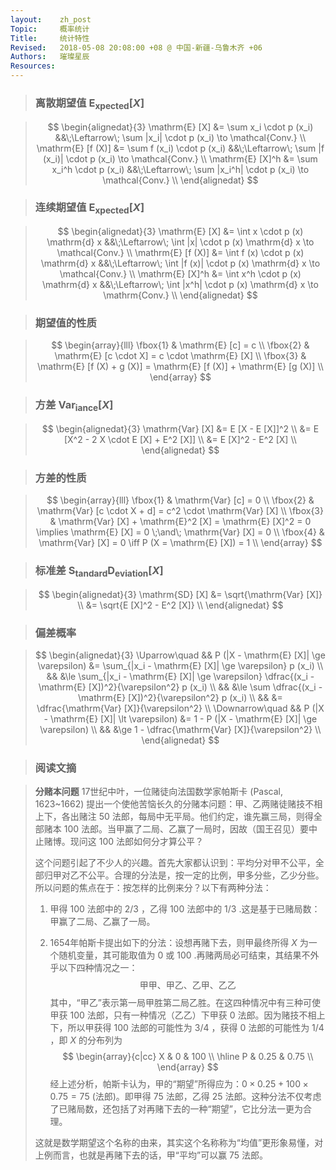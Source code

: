 ```yaml
---
layout:    zh_post
Topic:     概率统计
Title:     统计特性
Revised:   2018-05-08 20:08:00 +08 @ 中国-新疆-乌鲁木齐 +06
Authors:   璀璨星辰
Resources:
---
```


> ### 离散期望值 $\mathrm{E_{xpected}} [X]$

> $$
> \begin{alignedat}{3}
>     \mathrm{E} [X] &= \sum x_i \cdot p (x_i)     &&\;\Leftarrow\; \sum |x_i| \cdot p (x_i) \to \mathcal{Conv.} \\
> \mathrm{E} [f (X)] &= \sum f (x_i) \cdot p (x_i) &&\;\Leftarrow\; \sum |f (x_i)| \cdot p (x_i) \to \mathcal{Conv.} \\
>   \mathrm{E} [X]^h &= \sum x_i^h \cdot p (x_i)   &&\;\Leftarrow\; \sum |x_i^h| \cdot p (x_i) \to \mathcal{Conv.} \\
> \end{alignedat}
> $$
>

> ### 连续期望值 $\mathrm{E_{xpected}} [X]$

> $$
> \begin{alignedat}{3}
>     \mathrm{E} [X] &= \int x \cdot p (x) \mathrm{d} x     &&\;\Leftarrow\; \int |x| \cdot p (x) \mathrm{d} x \to \mathcal{Conv.} \\
> \mathrm{E} [f (X)] &= \int f (x) \cdot p (x) \mathrm{d} x &&\;\Leftarrow\; \int |f (x)| \cdot p (x) \mathrm{d} x \to \mathcal{Conv.} \\ 
>   \mathrm{E} [X]^h &= \int x^h \cdot p (x) \mathrm{d} x   &&\;\Leftarrow\; \int |x^h| \cdot p (x) \mathrm{d} x \to \mathrm{Conv.} \\
> \end{alignedat}
> $$
>

> ### 期望值的性质

> $$
> \begin{array}{lll}
> \fbox{1} & \mathrm{E} [c] = c \\
> \fbox{2} & \mathrm{E} [c \cdot X] = c \cdot \mathrm{E} [X] \\
> \fbox{3} & \mathrm{E} [f (X) + g (X)] = \mathrm{E} [f (X)] + \mathrm{E} [g (X)] \\
> \end{array}
> $$
>

> ### 方差 $\mathrm{Var_{iance}} [X]$

> $$
> \begin{alignedat}{3}
> \mathrm{Var} [X] &= E [X - E [X]]^2 \\
>                  &= E [X^2 - 2 X \cdot E [X] + E^2 [X]] \\
>                  &= E [X]^2 - E^2 [X] \\
> \end{alignedat}
> $$
>

> ### 方差的性质

> $$
> \begin{array}{lll}
> \fbox{1} & \mathrm{Var} [c] = 0 \\
> \fbox{2} & \mathrm{Var} [c \cdot X + d] = c^2 \cdot \mathrm{Var} [X] \\
> \fbox{3} & \mathrm{Var} [X] + \mathrm{E}^2 [X] = \mathrm{E} [X]^2 = 0 \implies \mathrm{E} [X] = 0 \;\and\; \mathrm{Var} [X] = 0 \\
> \fbox{4} & \mathrm{Var} [X] = 0 \iff P (X = \mathrm{E} [X]) = 1  \\
> \end{array}
> $$
>

> ### 标准差 $\mathrm{S_{tandard} D_{eviation}} [X]$

> $$
> \begin{alignedat}{3}
> \mathrm{SD} [X] &= \sqrt{\mathrm{Var} [X]} \\
>                 &= \sqrt{E [X]^2 - E^2 [X]} \\
> \end{alignedat}
> $$
>

> ### 偏差概率

> $$
> \begin{alignedat}{3}
> \Uparrow\quad   && P (|X - \mathrm{E} [X]| \ge \varepsilon) &= \sum_{|x_i - \mathrm{E} [X]| \ge \varepsilon} p (x_i) \\
>                 &&                                          &\le \sum_{|x_i - \mathrm{E} [X]| \ge \varepsilon} \dfrac{(x_i - \mathrm{E} [X])^2}{\varepsilon^2} p (x_i) \\
>                 &&                                          &\le \sum \dfrac{(x_i - \mathrm{E} [X])^2}{\varepsilon^2} p (x_i) \\
>                 &&                                          &= \dfrac{\mathrm{Var} [X]}{\varepsilon^2} \\
> \Downarrow\quad && P (|X - \mathrm{E} [X]| \lt \varepsilon) &= 1 - P (|X - \mathrm{E} [X]| \ge \varepsilon) \\
>                 &&                                          &\ge 1 - \dfrac{\mathrm{Var} [X]}{\varepsilon^2} \\
> \end{alignedat}
> $$
>

> ### 阅读文摘

> **分赌本问题**  17世纪中叶，一位赌徒向法国数学家帕斯卡 (Pascal, 1623~1662) 提出一个使他苦恼长久的分赌本问题：甲、乙两赌徒赌技不相上下，各出赌注 $50$ 法郎，每局中无平局。他们约定，谁先赢三局，则得全部赌本 $100$ 法郎。当甲赢了二局、乙赢了一局时，因故（国王召见）要中止赌博。现问这 $100$ 法郎如何分才算公平？
>
> 这个问题引起了不少人的兴趣。首先大家都认识到：平均分对甲不公平，全部归甲对乙不公平。合理的分法是，按一定的比例，甲多分些，乙少分些。所以问题的焦点在于：按怎样的比例来分？以下有两种分法：
>
> 1. 甲得 $100$ 法郎中的 $2/3$ ，乙得 $100$ 法郎中的 $1/3$ .这是基于已赌局数：甲赢了二局、乙赢了一局。
>
> 2. 1654年帕斯卡提出如下的分法：设想再赌下去，则甲最终所得 $X$ 为一个随机变量，其可能取值为 $0$ 或 $100$ .再赌两局必可结束，其结果不外乎以下四种情况之一：
>    $$
>    \text{甲甲、甲乙、乙甲、乙乙}
>    $$
>    其中，“甲乙”表示第一局甲胜第二局乙胜。在这四种情况中有三种可使甲获 $100$ 法郎，只有一种情况（乙乙）下甲获 $0$ 法郎。因为赌技不相上下，所以甲获得 $100$ 法郎的可能性为 $3/4$ ，获得 $0$ 法郎的可能性为 $1/4$ ，即 $X$ 的分布列为
>    $$
>    \begin{array}{c|cc}
>    X & 0    & 100 \\
>    \hline
>    P & 0.25 & 0.75 \\
>    \end{array}
>    $$
>    经上述分析，帕斯卡认为，甲的“期望”所得应为：$0 \times 0.25 + 100 \times 0.75 = 75$ (法郎)。即甲得 $75$ 法郎，乙得 $25$ 法郎。这种分法不仅考虑了已赌局数，还包括了对再赌下去的一种“期望”，它比分法一更为合理。
>
> 这就是数学期望这个名称的由来，其实这个名称称为“均值”更形象易懂，对上例而言，也就是再赌下去的话，甲“平均”可以赢 $75$ 法郎。

